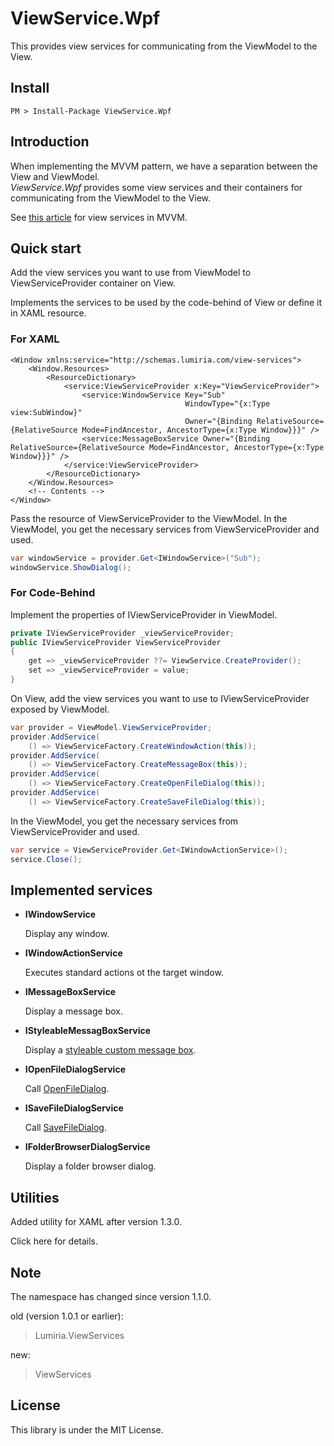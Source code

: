 # ViewService.Wpf
This provides view services for communicating from the ViewModel to the View.

## Install
~~~
PM > Install-Package ViewService.Wpf
~~~

## Introduction
When implementing the MVVM pattern, we have a separation between the View and ViewModel.  
*ViewService.Wpf* provides some view services and their containers for communicating from the ViewModel to the View.

See [this article](https://docs.microsoft.com/en-us/archive/msdn-magazine/2013/march/mvvm-messenger-and-view-services-in-mvvm) for view services in MVVM.


## Quick start
Add the view services you want to use from ViewModel to ViewServiceProvider container on View.

Implements the services to be used by the code-behind of View or define it in XAML resource.

### For XAML
```markup
<Window xmlns:service="http://schemas.lumiria.com/view-services">
    <Window.Resources>
        <ResourceDictionary>
            <service:ViewServiceProvider x:Key="ViewServiceProvider">
                <service:WindowService Key="Sub"
                                       WindowType="{x:Type view:SubWindow}"
                                       Owner="{Binding RelativeSource={RelativeSource Mode=FindAncestor, AncestorType={x:Type Window}}}" /> 
                <service:MessageBoxService Owner="{Binding RelativeSource={RelativeSource Mode=FindAncestor, AncestorType={x:Type Window}}}" />
            </service:ViewServiceProvider>
        </ResourceDictionary>
    </Window.Resources>
    <!-- Contents -->
</Window>
```
Pass the resource of ViewServiceProvider to the ViewModel.
In the ViewModel, you get the necessary services from ViewServiceProvider and used.

```csharp
var windowService = provider.Get<IWindowService>("Sub");
windowService.ShowDialog();
```


### For Code-Behind

Implement the properties of IViewServiceProvider in ViewModel.

```csharp
private IViewServiceProvider _viewServiceProvider;
public IViewServiceProvider ViewServiceProvider
{
    get => _viewServiceProvider ??= ViewService.CreateProvider();
    set => _viewServiceProvider = value;
}
```

On View, add the view services you want to use to IViewServiceProvider exposed by ViewModel.

```csharp
var provider = ViewModel.ViewServiceProvider;
provider.AddService(
    () => ViewServiceFactory.CreateWindowAction(this));
provider.AddService(
    () => ViewServiceFactory.CreateMessageBox(this));
provider.AddService(
    () => ViewServiceFactory.CreateOpenFileDialog(this));
provider.AddService(
    () => ViewServiceFactory.CreateSaveFileDialog(this));
```

In the ViewModel, you get the necessary services from ViewServiceProvider and used.

```csharp
var service = ViewServiceProvider.Get<IWindowActionService>();
service.Close();
```

## Implemented services
* **IWindowService**
    
    Display any window.

* **IWindowActionService**

    Executes standard actions ot the target window.

* **IMessageBoxService**

    Display a message box.

* **IStyleableMessagBoxService**

    Display a [styleable custom message box](https://github.com/lumiria/ViewService.Wpf/wiki/StyleableMessageBox).

* **IOpenFileDialogService**

    Call [OpenFileDialog](https://docs.microsoft.com/ja-jp/dotnet/api/microsoft.win32.openfiledialog).

* **ISaveFileDialogService**

    Call [SaveFileDialog](https://docs.microsoft.com/ja-jp/dotnet/api/microsoft.win32.savefiledialog).

* **IFolderBrowserDialogService**

    Display a folder browser dialog.

## Utilities
Added utility for XAML after version 1.3.0.

Click here for details.


## Note
The namespace has changed since version 1.1.0.

old (version 1.0.1 or earlier):
> Lumiria.ViewServices

new:
> ViewServices


## License
This library is under the MIT License.